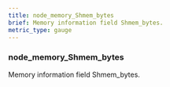 ```yaml
---
title: node_memory_Shmem_bytes
brief: Memory information field Shmem_bytes.
metric_type: gauge
---
```

### node_memory_Shmem_bytes

Memory information field Shmem_bytes.